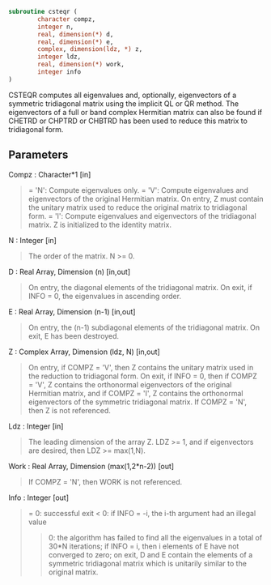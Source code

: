 ```fortran
subroutine csteqr (
		character compz,
		integer n,
		real, dimension(*) d,
		real, dimension(*) e,
		complex, dimension(ldz, *) z,
		integer ldz,
		real, dimension(*) work,
		integer info
)
```

 CSTEQR computes all eigenvalues and, optionally, eigenvectors of a
 symmetric tridiagonal matrix using the implicit QL or QR method.
 The eigenvectors of a full or band complex Hermitian matrix can also
 be found if CHETRD or CHPTRD or CHBTRD has been used to reduce this
 matrix to tridiagonal form.

## Parameters
Compz : Character*1 [in]
> = 'N':  Compute eigenvalues only.
> = 'V':  Compute eigenvalues and eigenvectors of the original
> Hermitian matrix.  On entry, Z must contain the
> unitary matrix used to reduce the original matrix
> to tridiagonal form.
> = 'I':  Compute eigenvalues and eigenvectors of the
> tridiagonal matrix.  Z is initialized to the identity
> matrix.

N : Integer [in]
> The order of the matrix.  N >= 0.

D : Real Array, Dimension (n) [in,out]
> On entry, the diagonal elements of the tridiagonal matrix.
> On exit, if INFO = 0, the eigenvalues in ascending order.

E : Real Array, Dimension (n-1) [in,out]
> On entry, the (n-1) subdiagonal elements of the tridiagonal
> matrix.
> On exit, E has been destroyed.

Z : Complex Array, Dimension (ldz, N) [in,out]
> On entry, if  COMPZ = 'V', then Z contains the unitary
> matrix used in the reduction to tridiagonal form.
> On exit, if INFO = 0, then if COMPZ = 'V', Z contains the
> orthonormal eigenvectors of the original Hermitian matrix,
> and if COMPZ = 'I', Z contains the orthonormal eigenvectors
> of the symmetric tridiagonal matrix.
> If COMPZ = 'N', then Z is not referenced.

Ldz : Integer [in]
> The leading dimension of the array Z.  LDZ >= 1, and if
> eigenvectors are desired, then  LDZ >= max(1,N).

Work : Real Array, Dimension (max(1,2*n-2)) [out]
> If COMPZ = 'N', then WORK is not referenced.

Info : Integer [out]
> = 0:  successful exit
> < 0:  if INFO = -i, the i-th argument had an illegal value
> > 0:  the algorithm has failed to find all the eigenvalues in
> a total of 30*N iterations; if INFO = i, then i
> elements of E have not converged to zero; on exit, D
> and E contain the elements of a symmetric tridiagonal
> matrix which is unitarily similar to the original
> matrix.

